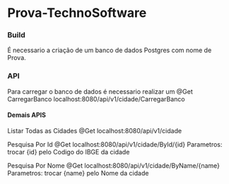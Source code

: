 # Prova-TechnoSoftware
### Build
É necessario a criação de um banco de dados Postgres com nome de Prova.
### API
Para carregar o banco de dados é necessario realizar um 
@Get CarregarBanco localhost:8080/api/v1/cidade/CarregarBanco

#### Demais APIS
Listar Todas as Cidades
@Get localhost:8080/api/v1/cidade

Pesquisa Por Id
@Get localhost:8080/api/v1/cidade/ById/{id}
Parametros: trocar {id} pelo Codigo do IBGE da cidade

Pesquisa Por Nome
@Get localhost:8080/api/v1/cidade/ByName/{name}
Parametros: trocar {name} pelo Nome da cidade

